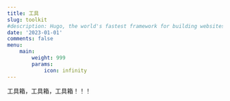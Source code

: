```yaml
---
title: 工具
slug: toolkit
#description: Hugo, the world's fastest framework for building websites
date: '2023-01-01'
comments: false
menu:
    main: 
        weight: 999
        params:
            icon: infinity
---
```


工具箱，工具箱，工具箱！！！
